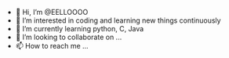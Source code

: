 - 👋 Hi, I’m @EELLOOOO
- 👀 I’m interested in coding and learning new things continuously
- 🌱 I’m currently learning python, C, Java
- 💞️ I’m looking to collaborate on ...
- 📫 How to reach me ...

<!---
EELLOOOO/EELLOOOO is a ✨ special ✨ repository because its `README.md` (this file) appears on your GitHub profile.
You can click the Preview link to take a look at your changes.
--->

